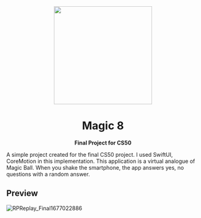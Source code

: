<div align="center">
	<img src="https://user-images.githubusercontent.com/93353925/220498771-d3c80692-b462-4fcc-aa99-6459a413a2d7.png" width="256">
	<h1>Magic 8</h1>
	<p>
		<b>Final Project for CS50</b>
	</p>
</div>

A simple project created for the final CS50 project. I used SwiftUI, CoreMotion in this implementation. This application is a virtual analogue of Magic Ball. When you shake the smartphone, the app answers yes, no questions with a random answer.

## Preview
![RPReplay_Final1677022886](https://user-images.githubusercontent.com/93353925/220498311-89856891-0b0d-4a5c-a0eb-659a5aa5c365.gif)



